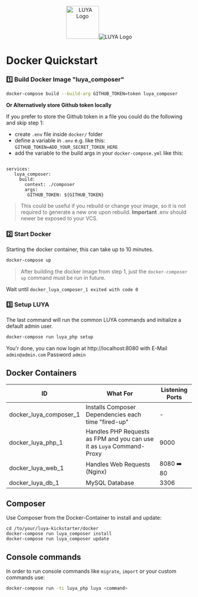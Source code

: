 <p align="center">
  <img src="https://www.docker.com/sites/default/files/vertical_large.png" height="89" alt="LUYA Logo"/><img src="https://raw.githubusercontent.com/luyadev/luya/master/docs/logo/luya-logo-0.2x.png" alt="LUYA Logo"/>
</p>

# Docker Quickstart

### :one: Build Docker Image "luya_composer"

```sh
docker-compose build --build-arg GITHUB_TOKEN=token luya_composer
```

**Or Alternatively store Github token locally**

If you prefer to store the Github token in a file you could do the following and skip step 1:

- create `.env` file inside `docker/` folder 
- define a variable in `.env` e.g. like this: `GITHUB_TOKEN=ADD_YOUR_SECRET_TOKEN_HERE`
- add the variable to the build args in your `docker-compose.yml` like this:

```shell

services:
   luya_composer:
     build:
       context: ./composer
       args:
        GITHUB_TOKEN: ${GITHUB_TOKEN}
```

> This could be useful if you rebuild or change your image, so it is not required to generate a new one upon rebuild. **Important** .env should newer be exposed to your VCS.

### :two: Start Docker

Starting the docker container, this can take up to 10 minutes.

```sh
docker-compose up
```

> After building the docker image from step 1, just the `docker-composer up` command must be run in future.

Wait until `docker_luya_composer_1 exited with code 0`

### :three: Setup LUYA

The last command will run the common LUYA commands and initialize a default admin user. 

```sh
docker-compose run luya_php setup
```

You'r done, you can now login at http://localhost:8080 with E-Mail `admin@admin.com` Password `admin`


## Docker Containers

| ID | What For | Listening Ports |
| --- | --- | --- |
| docker_luya_composer_1 | Installs Composer Dependencies each time "fired-up" | - |
| docker_luya_php_1 | Handles PHP Requests as FPM and you can use it as `Luya` Command-Proxy | 9000 |
| docker_luya_web_1 | Handles Web Requests (Nginx) | 8080 :arrow_right: 80 |
| docker_luya_db_1 | MySQL Database | 3306 |

## Composer

Use Composer from the Docker-Container to install and update:

```
cd /to/your/luya-kickstarter/docker
docker-compose run luya_composer install
docker-compose run luya_composer update
```

## Console commands

In order to run console commands like `migrate`, `import` or your custom commands use:

```sh
docker-compose run -ti luya_php luya <command>
```
